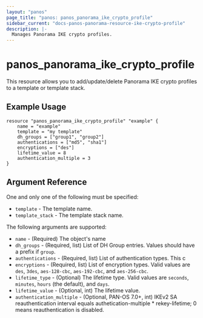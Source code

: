 ```yaml
---
layout: "panos"
page_title: "panos: panos_panorama_ike_crypto_profile"
sidebar_current: "docs-panos-panorama-resource-ike-crypto-profile"
description: |-
  Manages Panorama IKE crypto profiles.
---
```


# panos_panorama_ike_crypto_profile

This resource allows you to add/update/delete Panorama IKE crypto profiles
to a template or template stack.

## Example Usage

```hcl
resource "panos_panorama_ike_crypto_profile" "example" {
    name = "example"
    template = "my template"
    dh_groups = ["group1", "group2"]
    authentications = ["md5", "sha1"]
    encryptions = ["des"]
    lifetime_value = 8
    authentication_multiple = 3
}
```

## Argument Reference

One and only one of the following must be specified:

* `template` - The template name.
* `template_stack` - The template stack name.

The following arguments are supported:

* `name` - (Required) The object's name
* `dh_groups` - (Required, list) List of DH Group entries.  Values should
  have a prefix if `group`.
* `authentications` - (Required, list) List of authentication types.  This c
* `encryptions` - (Required, list) List of encryption types.  Valid values
  are `des`, `3des`, `aes-128-cbc`, `aes-192-cbc`, and `aes-256-cbc`.
* `lifetime_type` - (Optional) The lifetime type.  Valid values are `seconds`,
  `minutes`, `hours` (the default), and `days`.
* `lifetime_value` - (Optional, int) The lifetime value.
* `authentication_multiple` - (Optional, PAN-OS 7.0+, int) IKEv2 SA
  reauthentication interval equals authetication-multiple * rekey-lifetime; 0
  means reauthentication is disabled.

